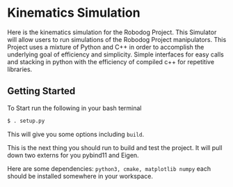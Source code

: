 # Kinematics Simulation

Here is the kinematics simulation for the Robodog Project. This Simulator will
allow users to run simulations of the Robodog Project manipulators. This Project
uses a mixture of Python and C++ in order to accomplish the underlying goal of
efficiency and simplicity. Simple interfaces for easy calls and stacking in python
with the efficiency of compiled c++ for repetitive libraries. 

## Getting Started
To Start run the following in your bash terminal

```bash
$ . setup.py
```
This will give you some options including `build`.

This is the next thing you should run to build and test the project. It will pull down two externs for you pybind11 and Eigen. 

Here are some dependencies:
`python3, cmake, matplotlib numpy`
each should be installed somewhere in your workspace. 
